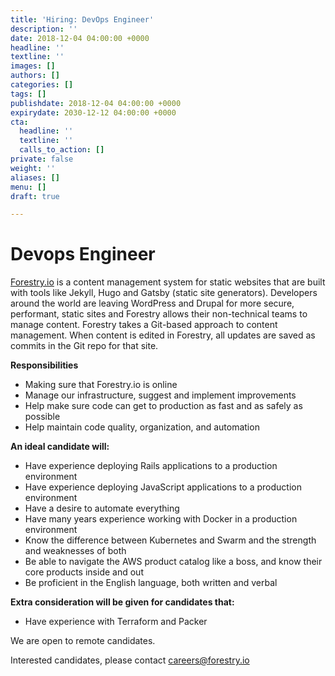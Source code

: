 ```yaml
---
title: 'Hiring: DevOps Engineer'
description: ''
date: 2018-12-04 04:00:00 +0000
headline: ''
textline: ''
images: []
authors: []
categories: []
tags: []
publishdate: 2018-12-04 04:00:00 +0000
expirydate: 2030-12-12 04:00:00 +0000
cta:
  headline: ''
  textline: ''
  calls_to_action: []
private: false
weight: ''
aliases: []
menu: []
draft: true

---
```

# Devops Engineer

[Forestry.io](https://forestry.io) is a content management system for static websites that are built with tools like Jekyll, Hugo and Gatsby (static site generators).  Developers around the world are leaving WordPress and Drupal for more secure, performant, static sites and Forestry allows their non-technical teams to manage content.  Forestry takes a Git-based approach to content management. When content is edited in Forestry, all updates are saved as commits in the Git repo for that site.

**Responsibilities**

* Making sure that Forestry.io is online
* Manage our infrastructure, suggest and implement improvements
* Help make sure code can get to production as fast and as safely as possible
* Help maintain code quality, organization, and automation

**An ideal candidate will:**

* Have experience deploying Rails applications to a production environment
* Have experience deploying JavaScript applications to a production environment
* Have a desire to automate everything
* Have many years experience working with Docker in a production environment
* Know the difference between Kubernetes and Swarm and the strength and weaknesses of both
* Be able to navigate the AWS product catalog like a boss, and know their core products inside and out
* Be proficient in the English language, both written and verbal

**Extra consideration will be given for candidates that:**

* Have experience with Terraform and Packer

We are open to remote candidates.

Interested candidates, please contact [careers@forestry.io](mailto:careers@forestry.io)